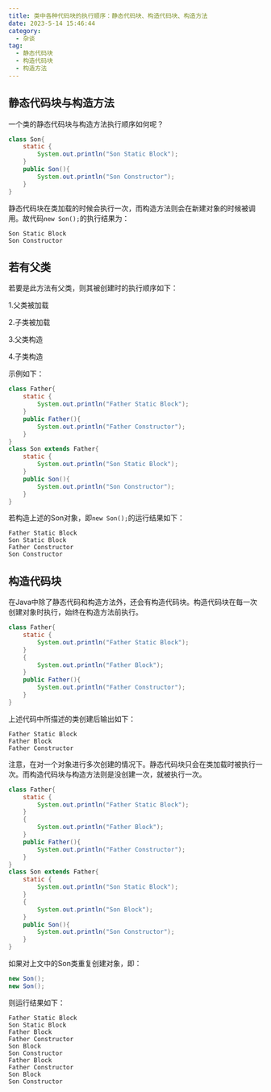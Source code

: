 ```yaml
---
title: 类中各种代码块的执行顺序：静态代码块、构造代码块、构造方法
date: 2023-5-14 15:46:44
category:
  - 杂谈
tag:
  - 静态代码块
  - 构造代码块
  - 构造方法
---
```


## 静态代码块与构造方法

一个类的静态代码块与构造方法执行顺序如何呢？

```java
class Son{
    static {
        System.out.println("Son Static Block");
    }
    public Son(){
        System.out.println("Son Constructor");
    }
}
```

静态代码块在类加载的时候会执行一次，而构造方法则会在新建对象的时候被调用。故代码`new Son();`的执行结果为：

```textile
Son Static Block
Son Constructor
```

## 若有父类

若要是此方法有父类，则其被创建时的执行顺序如下：

1.父类被加载

2.子类被加载

3.父类构造

4.子类构造

示例如下：

```java
class Father{
    static {
        System.out.println("Father Static Block");
    }
    public Father(){
        System.out.println("Father Constructor");
    }
}
class Son extends Father{
    static {
        System.out.println("Son Static Block");
    }
    public Son(){
        System.out.println("Son Constructor");
    }
}
```

若构造上述的Son对象，即`new Son();`的运行结果如下：

```textile
Father Static Block
Son Static Block
Father Constructor
Son Constructor
```

## 构造代码块

在Java中除了静态代码和构造方法外，还会有构造代码块。构造代码块在每一次创建对象时执行，始终在构造方法前执行。

```java
class Father{
    static {
        System.out.println("Father Static Block");
    }
    {
        System.out.println("Father Block");
    }
    public Father(){
        System.out.println("Father Constructor");
    }
}
```

上述代码中所描述的类创建后输出如下：

```textile
Father Static Block
Father Block
Father Constructor
```

注意，在对一个对象进行多次创建的情况下。静态代码块只会在类加载时被执行一次。而构造代码块与构造方法则是没创建一次，就被执行一次。

```java
class Father{
    static {
        System.out.println("Father Static Block");
    }
    {
        System.out.println("Father Block");
    }
    public Father(){
        System.out.println("Father Constructor");
    }
}
class Son extends Father{
    static {
        System.out.println("Son Static Block");
    }
    {
        System.out.println("Son Block");
    }
    public Son(){
        System.out.println("Son Constructor");
    }
}

```

如果对上文中的Son类重复创建对象，即：

```java
new Son();
new Son();
```

则运行结果如下：

```textile
Father Static Block
Son Static Block
Father Block
Father Constructor
Son Block
Son Constructor
Father Block
Father Constructor
Son Block
Son Constructor
```
